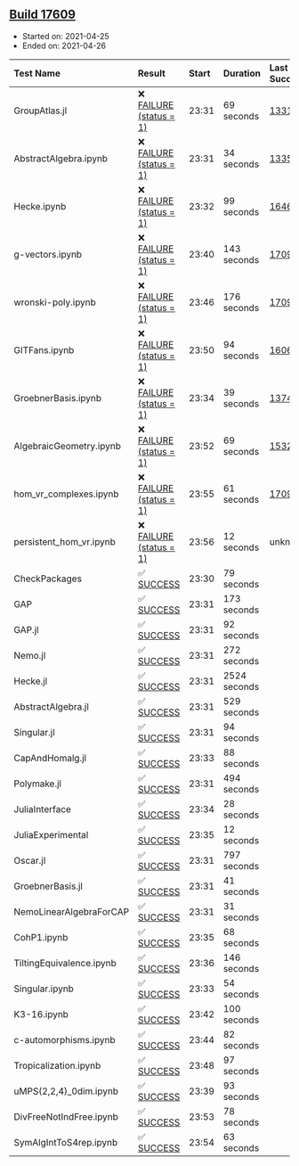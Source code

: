 ## [Build 17609](https://oscarci.mathematik.uni-kl.de/job/oscar/17609/)

* Started on: 2021-04-25
* Ended on: 2021-04-26

| Test Name    | Result | Start | Duration | Last Success | First Failure |
|:-------------|:-------|:------|:---------|:-------------|:--------------|
| GroupAtlas.jl | ❌ [FAILURE (status = 1)](https://oscarci.mathematik.uni-kl.de/job/oscar/17609/artifact/logs/build-17609/GroupAtlas.jl.log) | 23:31 | 69 seconds | [13311](https://oscarci.mathematik.uni-kl.de/job/oscar/13311/) | [13312](https://oscarci.mathematik.uni-kl.de/job/oscar/13312/) |
| AbstractAlgebra.ipynb | ❌ [FAILURE (status = 1)](https://oscarci.mathematik.uni-kl.de/job/oscar/17609/artifact/logs/build-17609/AbstractAlgebra.ipynb.log) | 23:31 | 34 seconds | [13355](https://oscarci.mathematik.uni-kl.de/job/oscar/13355/) | [13356](https://oscarci.mathematik.uni-kl.de/job/oscar/13356/) |
| Hecke.ipynb | ❌ [FAILURE (status = 1)](https://oscarci.mathematik.uni-kl.de/job/oscar/17609/artifact/logs/build-17609/Hecke.ipynb.log) | 23:32 | 99 seconds | [16463](https://oscarci.mathematik.uni-kl.de/job/oscar/16463/) | [16464](https://oscarci.mathematik.uni-kl.de/job/oscar/16464/) |
| g-vectors.ipynb | ❌ [FAILURE (status = 1)](https://oscarci.mathematik.uni-kl.de/job/oscar/17609/artifact/logs/build-17609/g-vectors.ipynb.log) | 23:40 | 143 seconds | [17099](https://oscarci.mathematik.uni-kl.de/job/oscar/17099/) | [17100](https://oscarci.mathematik.uni-kl.de/job/oscar/17100/) |
| wronski-poly.ipynb | ❌ [FAILURE (status = 1)](https://oscarci.mathematik.uni-kl.de/job/oscar/17609/artifact/logs/build-17609/wronski-poly.ipynb.log) | 23:46 | 176 seconds | [17098](https://oscarci.mathematik.uni-kl.de/job/oscar/17098/) | [17099](https://oscarci.mathematik.uni-kl.de/job/oscar/17099/) |
| GITFans.ipynb | ❌ [FAILURE (status = 1)](https://oscarci.mathematik.uni-kl.de/job/oscar/17609/artifact/logs/build-17609/GITFans.ipynb.log) | 23:50 | 94 seconds | [16068](https://oscarci.mathematik.uni-kl.de/job/oscar/16068/) | [16069](https://oscarci.mathematik.uni-kl.de/job/oscar/16069/) |
| GroebnerBasis.ipynb | ❌ [FAILURE (status = 1)](https://oscarci.mathematik.uni-kl.de/job/oscar/17609/artifact/logs/build-17609/GroebnerBasis.ipynb.log) | 23:34 | 39 seconds | [13748](https://oscarci.mathematik.uni-kl.de/job/oscar/13748/) | [13749](https://oscarci.mathematik.uni-kl.de/job/oscar/13749/) |
| AlgebraicGeometry.ipynb | ❌ [FAILURE (status = 1)](https://oscarci.mathematik.uni-kl.de/job/oscar/17609/artifact/logs/build-17609/AlgebraicGeometry.ipynb.log) | 23:52 | 69 seconds | [15322](https://oscarci.mathematik.uni-kl.de/job/oscar/15322/) | [15323](https://oscarci.mathematik.uni-kl.de/job/oscar/15323/) |
| hom_vr_complexes.ipynb | ❌ [FAILURE (status = 1)](https://oscarci.mathematik.uni-kl.de/job/oscar/17609/artifact/logs/build-17609/hom_vr_complexes.ipynb.log) | 23:55 | 61 seconds | [17099](https://oscarci.mathematik.uni-kl.de/job/oscar/17099/) | [17100](https://oscarci.mathematik.uni-kl.de/job/oscar/17100/) |
| persistent_hom_vr.ipynb | ❌ [FAILURE (status = 1)](https://oscarci.mathematik.uni-kl.de/job/oscar/17609/artifact/logs/build-17609/persistent_hom_vr.ipynb.log) | 23:56 | 12 seconds | unknown | unknown |
| CheckPackages | ✅ [SUCCESS](https://oscarci.mathematik.uni-kl.de/job/oscar/17609/artifact/logs/build-17609/CheckPackages.log) | 23:30 | 79 seconds |  |  |
| GAP | ✅ [SUCCESS](https://oscarci.mathematik.uni-kl.de/job/oscar/17609/artifact/logs/build-17609/GAP.log) | 23:31 | 173 seconds |  |  |
| GAP.jl | ✅ [SUCCESS](https://oscarci.mathematik.uni-kl.de/job/oscar/17609/artifact/logs/build-17609/GAP.jl.log) | 23:31 | 92 seconds |  |  |
| Nemo.jl | ✅ [SUCCESS](https://oscarci.mathematik.uni-kl.de/job/oscar/17609/artifact/logs/build-17609/Nemo.jl.log) | 23:31 | 272 seconds |  |  |
| Hecke.jl | ✅ [SUCCESS](https://oscarci.mathematik.uni-kl.de/job/oscar/17609/artifact/logs/build-17609/Hecke.jl.log) | 23:31 | 2524 seconds |  |  |
| AbstractAlgebra.jl | ✅ [SUCCESS](https://oscarci.mathematik.uni-kl.de/job/oscar/17609/artifact/logs/build-17609/AbstractAlgebra.jl.log) | 23:31 | 529 seconds |  |  |
| Singular.jl | ✅ [SUCCESS](https://oscarci.mathematik.uni-kl.de/job/oscar/17609/artifact/logs/build-17609/Singular.jl.log) | 23:31 | 94 seconds |  |  |
| CapAndHomalg.jl | ✅ [SUCCESS](https://oscarci.mathematik.uni-kl.de/job/oscar/17609/artifact/logs/build-17609/CapAndHomalg.jl.log) | 23:33 | 88 seconds |  |  |
| Polymake.jl | ✅ [SUCCESS](https://oscarci.mathematik.uni-kl.de/job/oscar/17609/artifact/logs/build-17609/Polymake.jl.log) | 23:31 | 494 seconds |  |  |
| JuliaInterface | ✅ [SUCCESS](https://oscarci.mathematik.uni-kl.de/job/oscar/17609/artifact/logs/build-17609/JuliaInterface.log) | 23:34 | 28 seconds |  |  |
| JuliaExperimental | ✅ [SUCCESS](https://oscarci.mathematik.uni-kl.de/job/oscar/17609/artifact/logs/build-17609/JuliaExperimental.log) | 23:35 | 12 seconds |  |  |
| Oscar.jl | ✅ [SUCCESS](https://oscarci.mathematik.uni-kl.de/job/oscar/17609/artifact/logs/build-17609/Oscar.jl.log) | 23:31 | 797 seconds |  |  |
| GroebnerBasis.jl | ✅ [SUCCESS](https://oscarci.mathematik.uni-kl.de/job/oscar/17609/artifact/logs/build-17609/GroebnerBasis.jl.log) | 23:31 | 41 seconds |  |  |
| NemoLinearAlgebraForCAP | ✅ [SUCCESS](https://oscarci.mathematik.uni-kl.de/job/oscar/17609/artifact/logs/build-17609/NemoLinearAlgebraForCAP.log) | 23:31 | 31 seconds |  |  |
| CohP1.ipynb | ✅ [SUCCESS](https://oscarci.mathematik.uni-kl.de/job/oscar/17609/artifact/logs/build-17609/CohP1.ipynb.log) | 23:35 | 68 seconds |  |  |
| TiltingEquivalence.ipynb | ✅ [SUCCESS](https://oscarci.mathematik.uni-kl.de/job/oscar/17609/artifact/logs/build-17609/TiltingEquivalence.ipynb.log) | 23:36 | 146 seconds |  |  |
| Singular.ipynb | ✅ [SUCCESS](https://oscarci.mathematik.uni-kl.de/job/oscar/17609/artifact/logs/build-17609/Singular.ipynb.log) | 23:33 | 54 seconds |  |  |
| K3-16.ipynb | ✅ [SUCCESS](https://oscarci.mathematik.uni-kl.de/job/oscar/17609/artifact/logs/build-17609/K3-16.ipynb.log) | 23:42 | 100 seconds |  |  |
| c-automorphisms.ipynb | ✅ [SUCCESS](https://oscarci.mathematik.uni-kl.de/job/oscar/17609/artifact/logs/build-17609/c-automorphisms.ipynb.log) | 23:44 | 82 seconds |  |  |
| Tropicalization.ipynb | ✅ [SUCCESS](https://oscarci.mathematik.uni-kl.de/job/oscar/17609/artifact/logs/build-17609/Tropicalization.ipynb.log) | 23:48 | 97 seconds |  |  |
| uMPS(2,2,4)_0dim.ipynb | ✅ [SUCCESS](https://oscarci.mathematik.uni-kl.de/job/oscar/17609/artifact/logs/build-17609/uMPS-2-2-4-_0dim.ipynb.log) | 23:39 | 93 seconds |  |  |
| DivFreeNotIndFree.ipynb | ✅ [SUCCESS](https://oscarci.mathematik.uni-kl.de/job/oscar/17609/artifact/logs/build-17609/DivFreeNotIndFree.ipynb.log) | 23:53 | 78 seconds |  |  |
| SymAlgIntToS4rep.ipynb | ✅ [SUCCESS](https://oscarci.mathematik.uni-kl.de/job/oscar/17609/artifact/logs/build-17609/SymAlgIntToS4rep.ipynb.log) | 23:54 | 63 seconds |  |  |
